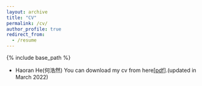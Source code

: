 ```yaml
---
layout: archive
title: "CV"
permalink: /cv/
author_profile: true
redirect_from:
  - /resume
---
```


{% include base_path %}


* Haoran He(何浩然)
You can download my cv from here[\[pdf](https://github.com/tinnerhrhe/tinnerhrhe.github.io/files/CV_HaoranHe.pdf)\].(updated in March 2022)
